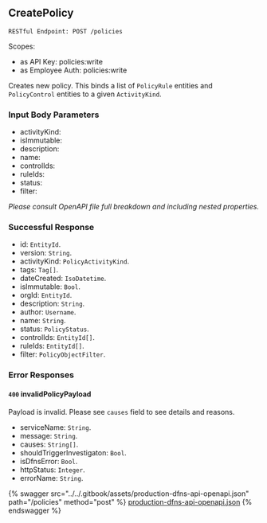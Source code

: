 
## CreatePolicy
`RESTful Endpoint: POST /policies`

Scopes:
 * as API Key: policies:write
 * as Employee Auth: policies:write

Creates new policy. This binds a list of `PolicyRule` entities and `PolicyControl` entities to a given `ActivityKind`.



### Input Body Parameters
* activityKind: 
* isImmutable: 
* description: 
* name: 
* controlIds: 
* ruleIds: 
* status: 
* filter: 

_Please consult OpenAPI file full breakdown and including nested properties._

### Successful Response
* id: `EntityId`. 
* version: `String`. 
* activityKind: `PolicyActivityKind`. 
* tags: `Tag[]`. 
* dateCreated: `IsoDatetime`. 
* isImmutable: `Bool`. 
* orgId: `EntityId`. 
* description: `String`. 
* author: `Username`. 
* name: `String`. 
* status: `PolicyStatus`. 
* controlIds: `EntityId[]`. 
* ruleIds: `EntityId[]`. 
* filter: `PolicyObjectFilter`. 

### Error Responses
#### `400` **invalidPolicyPayload** 
Payload is invalid. Please see `causes` field to see details and reasons.
* serviceName: `String`. 
* message: `String`. 
* causes: `String[]`. 
* shouldTriggerInvestigaton: `Bool`. 
* isDfnsError: `Bool`. 
* httpStatus: `Integer`. 
* errorName: `String`. 

{% swagger src="../../.gitbook/assets/production-dfns-api-openapi.json" path="/policies" method="post" %}
[production-dfns-api-openapi.json](../../.gitbook/assets/production-dfns-api-openapi.json)
{% endswagger %}
